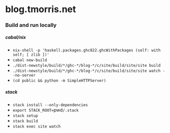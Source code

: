# blog.tmorris.net

### Build and run locally

##### cabal/nix

* `nix-shell -p 'haskell.packages.ghc822.ghcWithPackages (self: with self; [ zlib ])'`
* `cabal new-build`
* `./dist-newstyle/build/*/ghc-*/blog-*/c/site/build/site/site build`
* `./dist-newstyle/build/*/ghc-*/blog-*/c/site/build/site/site watch --no-server`
* `(cd public && python -m SimpleHTTPServer)`

##### stack

* `stack install --only-dependencies`
* `export STACK_ROOT=`pwd`/.stack` 
* `stack setup`
* `stack build`
* `stack exec site watch`
